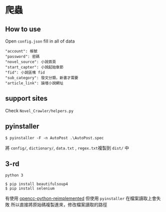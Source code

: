 # 爬蟲

## How to use 
Open `config.json` 
fill in all of data
```
"account": 帳號
"password": 密碼
"novel_source": 小說首頁
"start_capter": 小說起始章節
"fid": 小說區塊 fid
"sub_category": 發文分類，新書才需要
"article_link": 論壇小說網址
```

## support sites 
Check `Novel_Crawler/helpers.py`

## pyinstaller

```
$ pyinstaller -F -n AutoPost .\AutoPost.spec
```

將 `config/`, `dictionary/`, `data.txt` , `regex.txt`複製到 `dist/` 中

## 3-rd

`python 3`

```
$ pip install beautifulsoup4
$ pip install selenium
```

有使用 [opencc-python-reimplemented](https://pypi.org/project/opencc-python-reimplemented/)
但使用 `pyinstaller` 在檔案讀取上會失敗
所以直接將原始碼複製進來，修改檔案讀取的路徑
